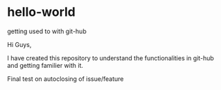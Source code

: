 # hello-world
getting used to with git-hub

Hi Guys,

I have created this repository to understand the functionalities in git-hub and getting familier with it.

Final test on autoclosing of issue/feature
